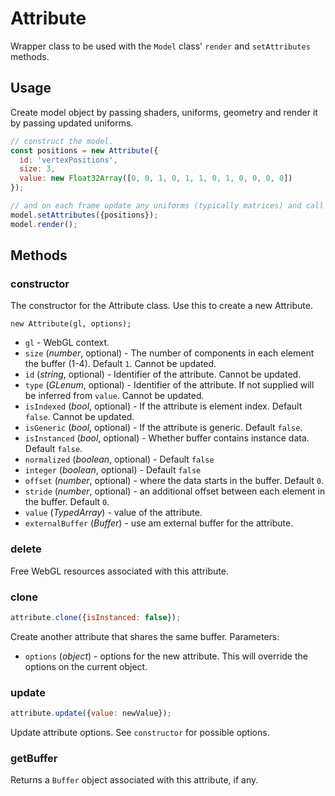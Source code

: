 # Attribute

Wrapper class to be used with the `Model` class' `render` and `setAttributes` methods.


## Usage

Create model object by passing shaders, uniforms, geometry and render it by passing updated uniforms.

```js
// construct the model.
const positions = new Attribute({
  id: 'vertexPositions',
  size: 3,
  value: new Float32Array([0, 0, 1, 0, 1, 1, 0, 1, 0, 0, 0, 0])
});

// and on each frame update any uniforms (typically matrices) and call render.
model.setAttributes({positions});
model.render();
```

## Methods

### constructor

The constructor for the Attribute class. Use this to create a new Attribute.

`new Attribute(gl, options);`

* `gl` - WebGL context.
* `size` (*number*, optional) - The number of components in each element the buffer (1-4). Default `1`. Cannot be updated.
* `id` (*string*, optional) - Identifier of the attribute. Cannot be updated.
* `type` (*GLenum*, optional) - Identifier of the attribute. If not supplied will be inferred from `value`. Cannot be updated.
* `isIndexed` (*bool*, optional) - If the attribute is element index. Default `false`. Cannot be updated.
* `isGeneric` (*bool*, optional) - If the attribute is generic. Default `false`.
* `isInstanced` (*bool*, optional) - Whether buffer contains instance data. Default `false`.
* `normalized` (*boolean*, optional) - Default `false`
* `integer` (*boolean*, optional) - Default `false`
* `offset` (*number*, optional) - where the data starts in the buffer. Default `0`.
* `stride` (*number*, optional) - an additional offset between each element in the buffer. Default `0`.
* `value` (*TypedArray*) - value of the attribute.
* `externalBuffer` (*Buffer*) - use am external buffer for the attribute.


### delete

Free WebGL resources associated with this attribute.


### clone

```js
attribute.clone({isInstanced: false});
```

Create another attribute that shares the same buffer. Parameters:

* `options` (*object*) - options for the new attribute. This will override the options on the current object.


### update

```js
attribute.update({value: newValue});
```

Update attribute options. See `constructor` for possible options.


### getBuffer

Returns a `Buffer` object associated with this attribute, if any.
